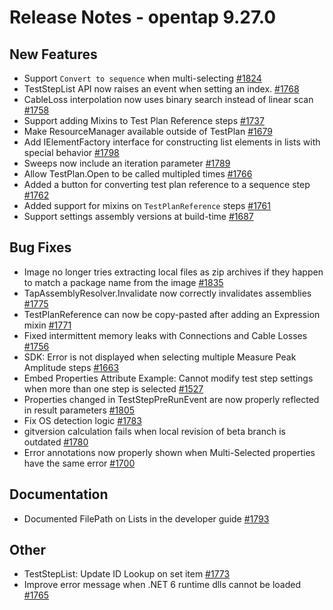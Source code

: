 Release Notes - opentap 9.27.0 
 ============= 

New Features 
 ------- 

- Support `Convert to sequence` when multi-selecting [#1824](https://github.com/opentap/opentap/issues/1824)
- TestStepList API now raises an event when setting an index. [#1768](https://github.com/opentap/opentap/issues/1768)
- CableLoss interpolation now uses binary search instead of linear scan [#1758](https://github.com/opentap/opentap/issues/1758)
- Support adding Mixins to Test Plan Reference steps [#1737](https://github.com/opentap/opentap/issues/1737)
- Make ResourceManager available outside of TestPlan [#1679](https://github.com/opentap/opentap/issues/1679)
- Add IElementFactory interface for constructing list elements in lists with special behavior [#1798](https://github.com/opentap/opentap/issues/1798)
- Sweeps now include an iteration parameter [#1789](https://github.com/opentap/opentap/issues/1789)
- Allow TestPlan.Open to be called multipled times [#1766](https://github.com/opentap/opentap/issues/1766)
- Added a button for converting test plan reference to a sequence step [#1762](https://github.com/opentap/opentap/issues/1762)
- Added support for mixins on `TestPlanReference` steps [#1761](https://github.com/opentap/opentap/pull/1761)
- Support settings assembly versions at build-time [#1687](https://github.com/opentap/opentap/issues/1687)


Bug Fixes 
 ------- 

- Image no longer tries extracting local files as zip archives if they happen to match a package name from the image [#1835](https://github.com/opentap/opentap/issues/1835)
- TapAssemblyResolver.Invalidate now correctly invalidates assemblies [#1775](https://github.com/opentap/opentap/issues/1775)
- TestPlanReference can now be copy-pasted after adding an Expression mixin [#1771](https://github.com/opentap/opentap/issues/1771)
- Fixed intermittent memory leaks with Connections and Cable Losses [#1756](https://github.com/opentap/opentap/issues/1756)
- SDK: Error is not displayed when selecting multiple Measure Peak Amplitude steps [#1663](https://github.com/opentap/opentap/issues/1663)
- Embed Properties Attribute Example: Cannot modify test step settings when more than one step is selected [#1527](https://github.com/opentap/opentap/issues/1527)
- Properties changed in TestStepPreRunEvent are now properly reflected in result parameters [#1805](https://github.com/opentap/opentap/issues/1805)
- Fix OS detection logic [#1783](https://github.com/opentap/opentap/issues/1783)
- gitversion calculation fails when local revision of beta branch is outdated [#1780](https://github.com/opentap/opentap/issues/1780)
- Error annotations now properly shown when Multi-Selected properties have the same error [#1700](https://github.com/opentap/opentap/issues/1700)


Documentation 
 ------- 

- Documented FilePath on Lists in the developer guide [#1793](https://github.com/opentap/opentap/issues/1793)


Other 
 ------- 

- TestStepList: Update ID Lookup on set item [#1773](https://github.com/opentap/opentap/issues/1773)
- Improve error message when .NET 6 runtime dlls cannot be loaded [#1765](https://github.com/opentap/opentap/issues/1765)
